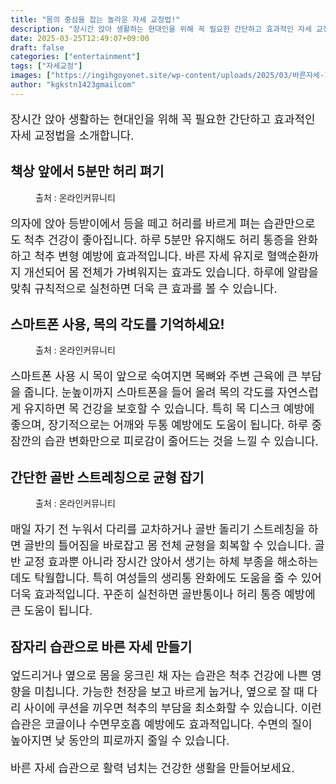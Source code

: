 ```yaml
---
title: "몸의 중심을 잡는 놀라운 자세 교정법!"
description: "장시간 앉아 생활하는 현대인을 위해 꼭 필요한 간단하고 효과적인 자세 교정법을 소개합니다."
date: 2025-03-25T12:49:07+09:00
draft: false
categories: ["entertainment"]
tags: ["자세교정"]
images: ["https://ingihgoyonet.site/wp-content/uploads/2025/03/바른자세-1024x683.jpg", "https://ingihgoyonet.site/wp-content/uploads/2025/03/스마트폰사용각도-1024x683.jpg", "https://ingihgoyonet.site/wp-content/uploads/2025/03/골반스트레칭-1024x683.jpg"]
author: "kgkstn1423gmailcom"
---
```


<p style="font-size:18px">장시간 앉아 생활하는 현대인을 위해 꼭 필요한 간단하고 효과적인 자세 교정법을 소개합니다.</p> <h2 >책상 앞에서 5분만 허리 펴기</h2> <figure ><img src="https://ingihgoyonet.site/wp-content/uploads/2025/03/바른자세-1024x683.jpg" alt="" style="aspect-ratio:16/9;object-fit:cover"/><figcaption >출처 : 온라인커뮤니티</figcaption></figure> <p style="font-size:18px">의자에 앉아 등받이에서 등을 떼고 허리를 바르게 펴는 습관만으로도 척추 건강이 좋아집니다. 하루 5분만 유지해도 허리 통증을 완화하고 척추 변형 예방에 효과적입니다. 바른 자세 유지로 혈액순환까지 개선되어 몸 전체가 가벼워지는 효과도 있습니다. 하루에 알람을 맞춰 규칙적으로 실천하면 더욱 큰 효과를 볼 수 있습니다.</p> <h2 >스마트폰 사용, 목의 각도를 기억하세요!</h2> <figure ><img src="https://ingihgoyonet.site/wp-content/uploads/2025/03/스마트폰사용각도-1024x683.jpg" alt="" style="aspect-ratio:16/9;object-fit:cover"/><figcaption >출처 : 온라인커뮤니티</figcaption></figure> <p style="font-size:18px">스마트폰 사용 시 목이 앞으로 숙여지면 목뼈와 주변 근육에 큰 부담을 줍니다. 눈높이까지 스마트폰을 들어 올려 목의 각도를 자연스럽게 유지하면 목 건강을 보호할 수 있습니다. 특히 목 디스크 예방에 좋으며, 장기적으로는 어깨와 두통 예방에도 도움이 됩니다. 하루 중 잠깐의 습관 변화만으로 피로감이 줄어드는 것을 느낄 수 있습니다.</p> <h2 >간단한 골반 스트레칭으로 균형 잡기</h2> <figure ><img src="https://ingihgoyonet.site/wp-content/uploads/2025/03/골반스트레칭-1024x683.jpg" alt="" style="aspect-ratio:16/9;object-fit:cover"/><figcaption >출처 : 온라인커뮤니티</figcaption></figure> <p style="font-size:18px">매일 자기 전 누워서 다리를 교차하거나 골반 돌리기 스트레칭을 하면 골반의 틀어짐을 바로잡고 몸 전체 균형을 회복할 수 있습니다. 골반 교정 효과뿐 아니라 장시간 앉아서 생기는 하체 부종을 해소하는 데도 탁월합니다. 특히 여성들의 생리통 완화에도 도움을 줄 수 있어 더욱 효과적입니다. 꾸준히 실천하면 골반통이나 허리 통증 예방에 큰 도움이 됩니다.</p> <h2 >잠자리 습관으로 바른 자세 만들기</h2> <p style="font-size:18px">엎드리거나 옆으로 몸을 웅크린 채 자는 습관은 척추 건강에 나쁜 영향을 미칩니다. 가능한 천장을 보고 바르게 눕거나, 옆으로 잘 때 다리 사이에 쿠션을 끼우면 척추의 부담을 최소화할 수 있습니다. 이런 습관은 코골이나 수면무호흡 예방에도 효과적입니다. 수면의 질이 높아지면 낮 동안의 피로까지 줄일 수 있습니다.</p> <p style="font-size:18px">바른 자세 습관으로 활력 넘치는 건강한 생활을 만들어보세요.</p>